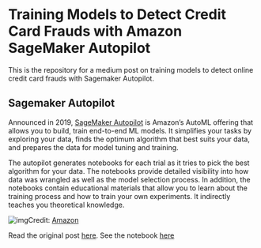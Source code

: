 # Training Models to Detect Credit Card Frauds with Amazon SageMaker Autopilot

This is the repository for a medium post on training models to detect online credit card frauds with Sagemaker Autopilot.


## Sagemaker Autopilot

Announced in 2019, [SageMaker Autopilot](https://medium.com/@samuelabiodun/training-a-model-to-detect-credit-card-fraud-with-amazon-sagemaker-autopilot-d49a6b667b2e) is Amazon’s AutoML offering that allows you to build, train end-to-end ML models. It simplifies your tasks by exploring your data, finds the optimum algorithm that best suits your data, and prepares the data for model tuning and training. 

The autopilot generates notebooks for each trial as it tries to pick the best algorithm for your data. The notebooks provide detailed visibility into how data was wrangled as well as the model selection process. In addition, the notebooks contain educational materials that allow you to learn about the training process and how to train your own experiments. It indirectly teaches you theoretical knowledge. 

![img](https://cdn-images-1.medium.com/max/1600/0*FunzmrJFHPePV10R.png)Credit: [Amazon](https://aws.amazon.com/sagemaker/autopilot/)

Read the original post [here](#).
See the notebook [here](https://github.com/abiodunjames/CreditCardFraudWithSageMakerAutopilot/blob/master/FraudCaseNotebook.ipynb)
